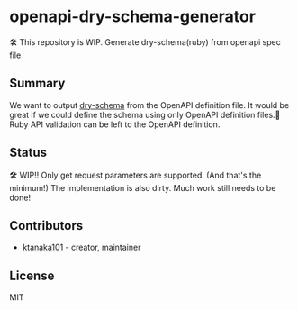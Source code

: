 # openapi-dry-schema-generator

🛠 This repository is WIP.
Generate dry-schema(ruby) from openapi spec file

## Summary

We want to output [dry-schema](https://github.com/dry-rb/dry-schema) from the OpenAPI definition file.
It would be great if we could define the schema using only OpenAPI definition files.🚀
Ruby API validation can be left to the OpenAPI definition.

## Status

🛠 WIP!!
Only get request parameters are supported. (And that's the minimum!)
The implementation is also dirty.
Much work still needs to be done!

## Contributors

- [ktanaka101](https://github.com/ktanaka101) - creator, maintainer

## License

MIT
